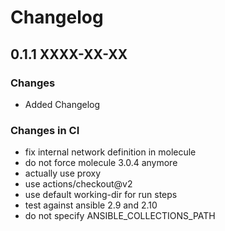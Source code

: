 # Changelog

## 0.1.1 XXXX-XX-XX

### Changes

- Added Changelog

### Changes in CI

- fix internal network definition in molecule
- do not force molecule 3.0.4 anymore
- actually use proxy
- use actions/checkout@v2
- use default working-dir for run steps
- test against ansible 2.9 and 2.10
- do not specify ANSIBLE_COLLECTIONS_PATH
